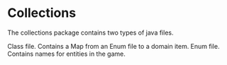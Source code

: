 # Collections

The collections package contains two types of java files.

Class file. Contains a Map from an Enum file to a domain item.
Enum file. Contains names for entities in the game. 